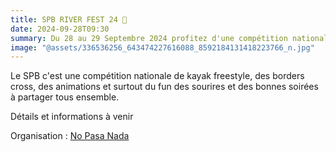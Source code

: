 ```yaml
---
title: SPB RIVER FEST 24 🌊
date: 2024-09-28T09:30
summary: Du 28 au 29 Septembre 2024 profitez d'une compétition nationale de Kayak Freestyle sur le bassin de l'Espace Eaux-Vives
image: "@assets/336536256_643474227616088_8592184131418223766_n.jpg"
---
```

Le SPB c'est une compétition nationale de kayak freestyle, des borders cross, des animations et surtout du fun des sourires et des bonnes soirées à partager tous ensemble.

Détails et informations à venir

Organisation :  [No Pasa Nada](https://www.facebook.com/nopasanadakayaktrip)
